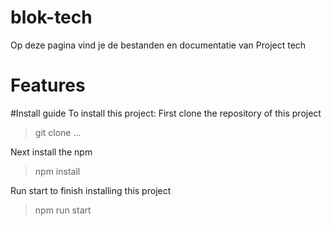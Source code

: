 # blok-tech
Op deze pagina vind je de bestanden en documentatie van Project tech

# Features

#Install guide To install this project: First clone the repository of this project

> git clone ...

Next install the npm

> npm install

Run start to finish installing this project

> npm run start
